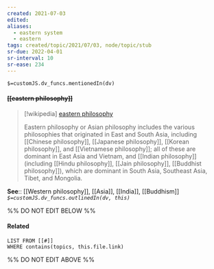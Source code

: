 ```yaml
---
created: 2021-07-03
edited: 
aliases:
  - eastern system
  - eastern
tags: created/topic/2021/07/03, node/topic/stub
sr-due: 2022-04-01
sr-interval: 10
sr-ease: 234
---
```

`$=customJS.dv_funcs.mentionedIn(dv)`

#### <s class="topic-title">[[eastern philosophy]]</s>

> [!wikipedia] [eastern philosophy](https://en.wikipedia.org/wiki/Eastern%20philosophy)
> 
> Eastern philosophy or Asian philosophy includes the various philosophies that originated in East and South Asia, including [[Chinese philosophy]], [[Japanese philosophy]], [[Korean philosophy]], and [[Vietnamese philosophy]]; all of these are dominant in East Asia and Vietnam, and [[Indian philosophy]] (including [[Hindu philosophy]], [[Jain philosophy]], [[Buddhist philosophy]]), which are dominant in South Asia, Southeast Asia, Tibet, and Mongolia.
>


**See**:: [[Western philosophy]], [[Asia]], [[India]], [[Buddhism]]
*`$=customJS.dv_funcs.outlinedIn(dv, this)`*

%% DO NOT EDIT BELOW %%
#### Related 
```dataview
LIST FROM [[#]]
WHERE contains(topics, this.file.link)
```
%% DO NOT EDIT ABOVE %%
